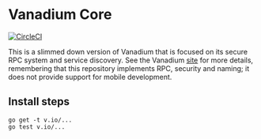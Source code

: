 # Vanadium Core

[![CircleCI](https://circleci.com/gh/vanadium/core.svg?style=svg)](https://circleci.com/gh/vanadium/core)

This is a slimmed down version of Vanadium that is focused on its secure RPC system
and service discovery. See the Vanadium [site](v.io) for more details, remembering
that this repository implements RPC, security and naming; it does not provide support
for mobile development.

## Install steps

```
go get -t v.io/...
go test v.io/...
```
